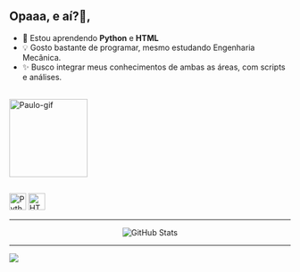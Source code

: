 <!-- Profile README for pauloalex01 -->

## Opaaa, e aí?👋, 

- 🌱 Estou aprendendo **Python** e **HTML**
- 💡 Gosto bastante de programar, mesmo estudando Engenharia Mecânica.
- ✨ Busco integrar meus conhecimentos de ambas as áreas, com scripts e análises.

<div style="display: inline_block"><br>
  <img allign="center" lenght= 140px height = 140px alt="Paulo-gif" src="https://media3.giphy.com/media/v1.Y2lkPTc5MGI3NjExMmZ1dWNuNjl4MnZwNDE2bzF4c3U1ZWI3amF5ZTJ2YjB2c2k2bzVycCZlcD12MV9pbnRlcm5hbF9naWZfYnlfaWQmY3Q9Zw/qV6wyIJOmvWhureJaT/giphy.gif"
</div>

##

<p>
  <img src="https://cdn.jsdelivr.net/gh/devicons/devicon/icons/python/python-original.svg" height="30" alt="Python" />
  <img src="https://cdn.jsdelivr.net/gh/devicons/devicon/icons/html5/html5-original.svg" height="30" alt="HTML5" />
</p>

---



<p align="center">
  <img src="https://github-readme-stats.vercel.app/api?username=pauloalex01&show_icons=true&theme=dark" alt="GitHub Stats" />
</p>

---

<div>
<a href="https://www.linkedin.com/in/paulo-alex-6a5b7675" target="_blank"><img src="https://img.shields.io/badge/-LinkedIn-%230077B5?style=for-the-badge&logo=linkedin&logoColor=white" target="_blank"></a> 
</div>
